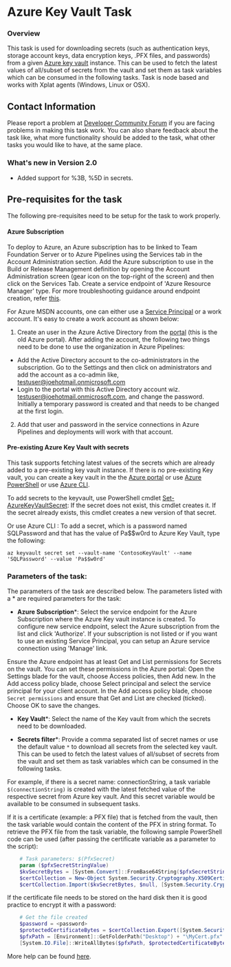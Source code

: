 

# Azure Key Vault Task

### Overview

This task is used for downloading secrets (such as authentication keys, storage account keys, data encryption keys, .PFX files, and passwords) from a given [Azure key vault](https://docs.microsoft.com/en-us/rest/api/keyvault/about-keys--secrets-and-certificates?redirectedfrom=MSDN#key-vault-secrets-1) instance. This can be used to fetch the latest values of all/subset of secrets from the vault and set them as task variables which can be consumed in the following tasks. Task is node based and works with Xplat agents  (Windows, Linux or OSX).

## Contact Information

Please report a problem at [Developer Community Forum](https://developercommunity.visualstudio.com/spaces/21/index.html) if you are facing problems in making this task work.  You can also share feedback about the task like, what more functionality should be added to the task, what other tasks you would like to have, at the same place.

### What's new in Version 2.0
 - Added support for %3B, %5D in secrets.

## Pre-requisites for the task

The following pre-requisites need to be setup for the task to work properly.

#### Azure Subscription

To deploy to Azure, an Azure subscription has to be linked to Team Foundation Server or to Azure Pipelines using the Services tab in the Account Administration section. Add the Azure subscription to use in the Build or Release Management definition by opening the Account Administration screen (gear icon on the top-right of the screen) and then click on the Services Tab. Create a service endpoint of 'Azure Resource Manager' type. For more troubleshooting guidance around endpoint creation, refer [this](https://www.visualstudio.com/en-us/docs/build/actions/azure-rm-endpoint).

For Azure MSDN accounts, one can either use a [Service Principal](https://go.microsoft.com/fwlink/?LinkID=623000&clcid=0x409) or a work account. It's easy to create a work account as shown below:

1. Create an user in the Azure Active Directory from the [portal](https://msdn.microsoft.com/en-us/library/azure/hh967632.aspx) (this is the old Azure portal). After adding the account, the following two things need to be done to use the organization in Azure Pipelines:
  - Add the Active Directory account to the co-administrators in the subscription. Go to the Settings and then click on administrators and add the account as a co-admin like, [testuser@joehotmail.onmicrosoft.com](mailto:testuser@joehotmail.onmicrosoft.com)
  - Login to the portal with this Active Directory account wiz. [testuser@joehotmail.onmicrosoft.com](mailto:testuser@joehotmail.onmicrosoft.com), and change the password. Initially a temporary password is created and that needs to be changed at the first login.
2. Add that user and password in the service connections in Azure Pipelines and deployments will work with that account.

#### Pre-existing Azure Key Vault with secrets

This task supports fetching latest values of the secrets which are already added to a pre-existing key vault instance. If there is no pre-existing Key vault, you can create a key vault in the the [Azure portal](https://ms.portal.azure.com/#create/Microsoft.KeyVault) or use [Azure PowerShell](https://docs.microsoft.com/en-us/azure/key-vault/key-vault-get-started#a-idvaultacreate-a-key-vault) or use [Azure CLI](https://docs.microsoft.com/en-us/azure/key-vault/key-vault-manage-with-cli2#create-a-key-vault).

To add secrets to the keyvault, use PowerShell cmdlet [Set-AzureKeyVaultSecret](https://docs.microsoft.com/en-us/powershell/module/azurerm.keyvault/set-azurekeyvaultsecret?view=azurermps-4.0.0): If the secret does not exist, this cmdlet creates it. If the secret already exists, this cmdlet creates a new version of that secret.

Or use Azure CLI : To add a secret, which is a password named SQLPassword and that has the value of Pa$$w0rd to Azure Key Vault, type the following:

```
az keyvault secret set --vault-name 'ContosoKeyVault' --name 'SQLPassword' --value 'Pa$$w0rd'
```

### Parameters of the task:

The parameters of the task are described below. The parameters listed with a \* are required parameters for the task:

 * **Azure Subscription**\*: Select the service endpoint for the Azure Subscription where the Azure Key vault instance is created. To configure new service endpoint, select the Azure subscription from the list and click 'Authorize'. If your subscription is not listed or if you want to use an existing Service Principal, you can setup an Azure service connection using 'Manage' link.

Ensure the Azure endpoint has at least Get and List permissions for Secrets on the vault. You can set these permissions in the Azure portal: Open the Settings blade for the vault, choose Access policies, then Add new. In the Add access policy blade, choose Select principal and select the service principal for your client account. In the Add access policy blade, choose `Secret permissions` and ensure that Get and List are checked (ticked). Choose OK to save the changes.

 * **Key Vault**\*: Select the name of the Key vault from which the secrets need to be downloaded.

 * **Secrets filter**\*: Provide a comma separated list of secret names or use the default value `*` to download all secrets from the selected key vault. This can be used to fetch the latest values of all/subset of secrets from the vault and set them as task variables which can be consumed in the following tasks.

For example, if there is a secret name: connectionString, a task variable `$(connectionString)` is created with the latest fetched value of the respective secret from Azure key vault. And this secret variable would be available to be consumed in subsequent tasks.

If it is a certificate (example: a PFX file) that is fetched from the vault, then the task variable would contain the content of the PFX in string format. To retrieve the PFX file from the task variable, the following sample PowerShell code can be used (after passing the certificate variable as a parameter to the script):

```powershell
    # Task parameters: $(PfxSecret)
    param ($pfxSecretStringValue)
    $kvSecretBytes = [System.Convert]::FromBase64String($pfxSecretStringValue)
    $certCollection = New-Object System.Security.Cryptography.X509Certificates.X509Certificate2Collection
    $certCollection.Import($kvSecretBytes, $null, [System.Security.Cryptography.X509Certificates.X509KeyStorageFlags]::Exportable)
```

If the certificate file needs to be stored on the hard disk then it is good practice to encrypt it with a password:

```powershell
    # Get the file created
    $password = <password>
    $protectedCertificateBytes = $certCollection.Export([System.Security.Cryptography.X509Certificates.X509ContentType]::Pkcs12, $password)
    $pfxPath = [Environment]::GetFolderPath("Desktop") + "\MyCert.pfx"
    [System.IO.File]::WriteAllBytes($pfxPath, $protectedCertificateBytes)
```

More help can be found [here](https://blogs.technet.microsoft.com/kv/2016/09/26/get-started-with-azure-key-vault-certificates).
